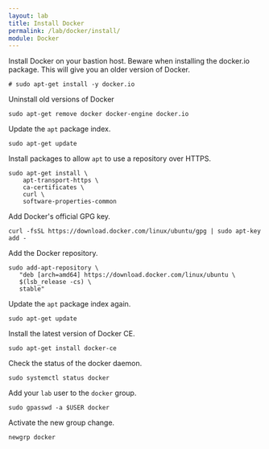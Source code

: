 ```yaml
---
layout: lab
title: Install Docker
permalink: /lab/docker/install/
module: Docker
---
```


Install Docker on your bastion host. Beware when installing the docker.io package. This will give you an older version of Docker.

```
# sudo apt-get install -y docker.io
```

Uninstall old versions of Docker

```
sudo apt-get remove docker docker-engine docker.io
```

Update the `apt` package index.

```
sudo apt-get update
```

Install packages to allow `apt` to use a repository over HTTPS.

```
sudo apt-get install \
    apt-transport-https \
    ca-certificates \
    curl \
    software-properties-common
```

Add Docker's official GPG key.

```
curl -fsSL https://download.docker.com/linux/ubuntu/gpg | sudo apt-key add -
```

Add the Docker repository.

```
sudo add-apt-repository \
   "deb [arch=amd64] https://download.docker.com/linux/ubuntu \
   $(lsb_release -cs) \
   stable"
```

Update the `apt` package index again.

```
sudo apt-get update
```

Install the latest version of Docker CE.

```
sudo apt-get install docker-ce
```

Check the status of the docker daemon.

```
sudo systemctl status docker
```

Add your `lab` user to the `docker` group.

```
sudo gpasswd -a $USER docker
```

Activate the new group change.

```
newgrp docker
```